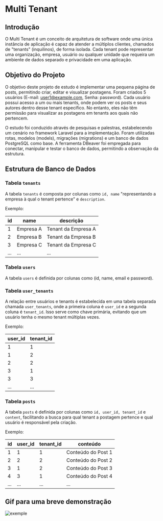 # Multi Tenant

## Introdução

O Multi Tenant é um conceito de arquitetura de software onde uma única instância de aplicação é capaz de atender a
múltiplos clientes, chamados de "tenants" (inquilinos), de forma isolada. Cada tenant pode representar uma organização,
empresa, usuário ou qualquer unidade que requeira um ambiente de dados separado e privacidade em uma aplicação.

## Objetivo do Projeto

O objetivo deste projeto de estudo é implementar uma pequena página de posts, permitindo criar, editar e visualizar
postagens. Foram criados 5 usuários (E-mail: user1@example.com, Senha: password). Cada usuário possui acesso a um ou
mais tenants, onde podem ver os posts e seus autores dentro desse tenant específico. No entanto, eles não têm permissão
para visualizar as postagens em tenants aos quais não pertencem.

O estudo foi conduzido através de pesquisas e palestras, estabelecendo um cenário no framework Laravel para a
implementação. Foram utilizadas rotas, modelos (models), migrações (migrations) e um banco de dados PostgreSQL como
base. A ferramenta DBeaver foi empregada para conectar, manipular e testar o banco de dados, permitindo a observação da
estrutura.

## Estrutura de Banco de Dados

### Tabela `tenants`

A tabela `tenants` é composta por colunas como `id, name` "representando a empresa à qual o tenant pertence"
e `description`.

Exemplo:

| id  | name      | descrição           |
|-----|-----------|---------------------|
| 1   | Empresa A | Tenant da Empresa A |
| 2   | Empresa B | Tenant da Empresa B |
| 3   | Empresa C | Tenant da Empresa C |
| ... | ...       | ...                 |

### Tabela `users`

A tabela `users` é definida por colunas como (id, name, email e password).

### Tabela `user_tenants`

A relação entre usuários e tenants é estabelecida em uma tabela separada chamada `user_tenants`, onde a primeira coluna
é `user_id` e a segunda coluna é `tenant_id`. Isso serve como chave primária, evitando que um usuário tenha o mesmo
tenant múltiplas vezes.

Exemplo:

| user_id | tenant_id |
|---------|-----------|
| 1       | 1         |
| 1       | 2         |
| 2       | 2         |
| 3       | 1         |
| 3       | 3         |
| ...     | ...       |

### Tabela `posts`

A tabela `posts` é definida por colunas como `id, user_id, tenant_id` e `content`, facilitando a busca para qual tenant
a postagem pertence e qual usuário é responsável pela criação.

Exemplo:

| id  | user_id | tenant_id | conteúdo           |
|-----|---------|-----------|--------------------|
| 1   | 1       | 1         | Conteúdo do Post 1 |
| 2   | 2       | 2         | Conteúdo do Post 2 |
| 3   | 1       | 2         | Conteúdo do Post 3 |
| 4   | 3       | 1         | Conteúdo do Post 4 |
| ... | ...     | ...       | ...                |

## Gif para uma breve demonstração

![exemple](https://github.com/Zellds/multi-tenant/assets/106114776/e5d671c9-5de5-48c8-849c-6556147895cf)
